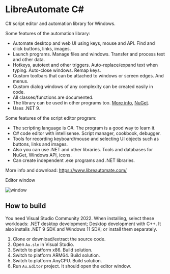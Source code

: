 # LibreAutomate C#

C# script editor and automation library for Windows.

Some features of the automation library:
- Automate desktop and web UI using keys, mouse and API. Find and click buttons, links, images.
- Launch programs. Manage files and windows. Transfer and process text and other data.
- Hotkeys, autotext and other triggers. Auto-replace/expand text when typing. Auto-close windows. Remap keys.
- Custom toolbars that can be attached to windows or screen edges. And menus.
- Custom dialog windows of any complexity can be created easily in code.
- All classes/functions are documented.
- The library can be used in other programs too. [More info](https://www.libreautomate.com/api/index.html), [NuGet](https://www.nuget.org/packages/LibreAutomate).
- Uses .NET 9.

Some features of the script editor program:
- The scripting language is C#. The program is a good way to learn it.
- C# code editor with intellisense. Script manager, cookbook, debugger.
- Tools for recording keyboard/mouse and selecting UI objects such as buttons, links and images.
- Also you can use .NET and other libraries. Tools and databases for NuGet, Windows API, icons.
- Can create independent .exe programs and .NET libraries.

More info and download: https://www.libreautomate.com/

Editor window

![window](https://www.libreautomate.com/images/window.png#1 "Editor window")

## How to build
You need Visual Studio Community 2022. When installing, select these workloads: .NET desktop development; Desktop development with C++. It also installs .NET 9 SDK and Windows 11 SDK; or install them separately.

1. Clone or download/extract the source code.
2. Open `Au.sln` in Visual Studio.
3. Switch to platform x86. Build solution.
4. Switch to platform ARM64. Build solution.
5. Switch to platform AnyCPU. Build solution.
6. Run `Au.Editor` project. It should open the editor window.
